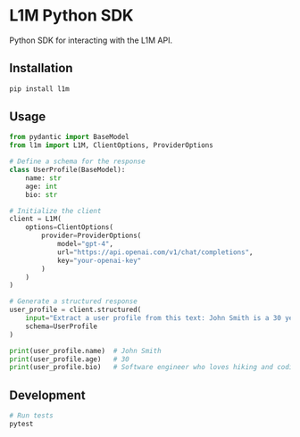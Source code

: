 # L1M Python SDK

Python SDK for interacting with the L1M API.

## Installation

```bash
pip install l1m
```

## Usage

```python
from pydantic import BaseModel
from l1m import L1M, ClientOptions, ProviderOptions

# Define a schema for the response
class UserProfile(BaseModel):
    name: str
    age: int
    bio: str

# Initialize the client
client = L1M(
    options=ClientOptions(
        provider=ProviderOptions(
            model="gpt-4",
            url="https://api.openai.com/v1/chat/completions",
            key="your-openai-key"
        )
    )
)

# Generate a structured response
user_profile = client.structured(
    input="Extract a user profile from this text: John Smith is a 30 year old software engineer who loves hiking and coding.",
    schema=UserProfile
)

print(user_profile.name)  # John Smith
print(user_profile.age)   # 30
print(user_profile.bio)   # Software engineer who loves hiking and coding.
```

## Development

```bash
# Run tests
pytest
```
